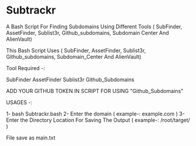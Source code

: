 # Subtrackr
A Bash Script For Finding Subdomains Using Different Tools ( SubFinder, AssetFinder, Sublist3r, Github_subdomains, Subdomain Center And AlienVault)

This Bash Script Uses ( SubFinder, AssetFinder, Sublist3r, Github_subdomains, Subdomain_Center And AlienVault)

Tool Required -:

SubFinder 
AssetFinder
Sublist3r
Github_Subdomains

ADD YOUR GITHUB TOKEN IN SCRIPT FOR USING "Github_Subdomains"

USAGES -:

1- bash Subtrackr.bash
2- Enter the domain ( example-: example.com )
3- Enter the Directory Location For Saving The Output ( example-: /root/target/ )

File save as main.txt
